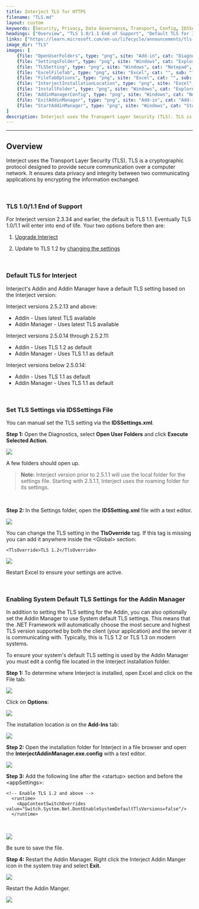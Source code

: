 ```yaml
---
title: Interject TLS for HTTPS
filename: "TLS.md"
layout: custom
keywords: [Security, Privacy, Data Governance, Transport, Config, IDSSettings, Install Code]
headings: ["Overview", "TLS 1.0/1.1 End of Support", "Default TLS for Interject", "Set TLS Settings via IDSSettings File", "Enabling System Default TLS Settings for the Addin Manager"]
links: ["https://learn.microsoft.com/en-us/lifecycle/announcements/tls-support-ending-10-31-2024", "https://portal.gointerject.com/download-interject.html", "#set-tls-settings-via-idssettings-file"]
image_dir: "TLS"
images: [
	{file: "OpenUserFolders", type: "png", site: "Add-in", cat: "Diagnostics", sub: "Open User Folders", report: "", ribbon: "", config: ""},
	{file: "SettingsFolder", type: "png", site: "Windows", cat: "Explorer", sub: "", report: "", ribbon: "", config: ""},
	{file: "TLSSetting", type: "png", site: "Windows", cat: "Notepad", sub: "", report: "", ribbon: "", config: ""},
	{file: "ExcelFileTab", type: "png", site: "Excel", cat: "", sub: "", report: "", ribbon: "", config: ""},
	{file: "FileTabOptions", type: "png", site: "Excel", cat: "", sub: "", report: "", ribbon: "", config: ""},
	{file: "InterjectInstallationLocation", type: "png", site: "Excel", cat: "Options", sub: "", report: "", ribbon: "", config: ""},
	{file: "InstallFolder", type: "png", site: "Windows", cat: "Explorer", sub: "", report: "", ribbon: "", config: ""},
	{file: "AddinManagerConfig", type: "png", site: "Windows", cat: "Notepad", sub: "", report: "", ribbon: "", config: ""},
	{file: "ExitAddinManager", type: "png", site: "Add-in", cat: "Add-in Manager", sub: "", report: "", ribbon: "", config: ""},
	{file: "StartAddinManager", type: "png", site: "Windows", cat: "Start Menu", sub: "", report: "", ribbon: "", config: ""}
]
description: Interject uses the Transport Layer Security (TLS). TLS is a cryptographic protocol designed to provide secure communication over a computer network. It ensures data privacy and integrity between two communicating applications by encrypting the information exchanged. 
---
```

* * *

## Overview

Interject uses the Transport Layer Security (TLS). TLS is a cryptographic protocol designed to provide secure communication over a computer network. It ensures data privacy and integrity between two communicating applications by encrypting the information exchanged.

<br>

### TLS 1.0/1.1 End of Support

For Interject version 2.3.34 and earlier, the default is TLS 1.1. Eventually TLS 1.0/1.1 will enter into end of life. Your two options before then are:

 1. [Upgrade Interject](https://portal.gointerject.com/download-interject.html)

 2. Update to TLS 1.2 by [changing the settings](#set-tls-settings-via-idssettings-file)

<br>

### Default TLS for Interject

Interject's Addin and Addin Manager have a default TLS setting based on the Interject version:

Interject versions 2.5.2.13 and above:

- Addin - Uses latest TLS available
- Addin Manager - Uses latest TLS available

Interject versions 2.5.0.14 through 2.5.2.11:

- Addin - Uses TLS 1.2 as default
- Addin Manager - Uses TLS 1.1 as default

Interject versions below 2.5.0.14:

- Addin - Uses TLS 1.1 as default
- Addin Manager - Uses TLS 1.1 as default

<br>

### Set TLS Settings via IDSSettings File

You can manual set the TLS setting via the **IDSSettings.xml**.

**Step 1:** Open the Diagnostics, select **Open User Folders** and click **Execute Selected Action**.

![](/images/TLS/OpenUserFolders.png)
<br>

A few folders should open up.

<blockquote class=highlight_note>
<b>Note:</b> Interject version prior to 2.5.1.1 will use the local folder for the settings file. Starting with 2.5.1.1, Interject uses the roaming folder for its settings.
</blockquote>
<br>

**Step 2:** In the Settings folder, open the **IDSSetting.xml** file with a text editor.

![](/images/TLS/SettingsFolder.png)
<br>

You can change the TLS setting in the **TlsOverride** tag. If this tag is missing you can add it anywhere inside the \<Global\> section:

```
<TlsOverride>TLS 1.2</TlsOverride>
```

![](/images/TLS/TLSSetting.png)
<br>

Restart Excel to ensure your settings are active.

<br>

### Enabling System Default TLS Settings for the Addin Manager

In addition to setting the TLS setting for the Addin, you can also optionally set the Addin Manager to use System default TLS settings. This means that the .NET Framework will automatically choose the most secure and highest TLS version supported by both the client (your application) and the server it is communicating with. Typically, this is TLS 1.2 or TLS 1.3 on modern systems.

To ensure your system's default TLS setting is used by the Addin Manager you must edit a config file located in the Interject installation folder.

**Step 1:** To determine where Interject is installed, open Excel and click on the File tab:

![](/images/TLS/ExcelFileTab.png)
<br>

Click on **Options**:

![](/images/TLS/FileTabOptions.png)
<br>

The installation location is on the **Add-Ins** tab:

![](/images/TLS/InterjectInstallationLocation.png)
<br>

**Step 2:** Open the installation folder for Interject in a file browser and open the **InterjectAddinManager.exe.config** with a text editor.

![](/images/TLS/InstallFolder.png)
<br>

**Step 3:** Add the following line after the \<startup> section and before the \<appSettings>:

```
<!-- Enable TLS 1.2 and above -->
  <runtime>
    <AppContextSwitchOverrides value="Switch.System.Net.DontEnableSystemDefaultTlsVersions=false"/>
  </runtime>
```
<br>

![](/images/TLS/AddinManagerConfig.png)

Be sure to save the file.

**Step 4:** Restart the Addin Manager. Right click the Interject Addin Manger icon in the system tray and select **Exit**.

![](/images/TLS/ExitAddinManager.png)
<br>

Restart the Addin Manger.

![](/images/TLS/StartAddinManager.png)
<br>

